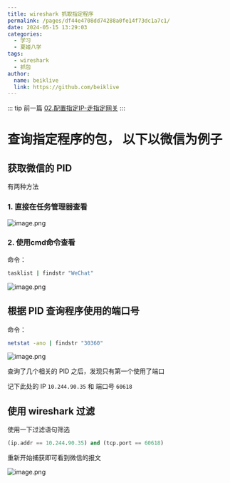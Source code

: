 ```yaml
---
title: wireshark 抓取指定程序
permalink: /pages/df44e4708dd74288a0fe14f73dc1a7c1/
date: 2024-05-15 13:29:03
categories:
  - 学习
  - 夏姬八学
tags:
  - wireshark
  - 抓包
author:
  name: beiklive
  link: https://github.com/beiklive
---
```


::: tip 前一篇
[02.配置指定IP-走指定网关](02.配置指定IP-走指定网关.md)
:::


# 查询指定程序的包， 以下以微信为例子


## 获取微信的 PID

有两种方法
### 1. 直接在任务管理器查看

![image.png](https://files-1306865739.cos.ap-beijing.myqcloud.com/202405151330312.webp)

### 2. 使用cmd命令查看

命令：
```bash
tasklist | findstr "WeChat"
```

![image.png](https://files-1306865739.cos.ap-beijing.myqcloud.com/202405151330313.webp)

## 根据 PID 查询程序使用的端口号

命令：
```bash
netstat -ano | findstr "30360"
```

![image.png](https://files-1306865739.cos.ap-beijing.myqcloud.com/202405151330314.webp)

查询了几个相关的 PID 之后，发现只有第一个使用了端口

记下此处的 IP `10.244.90.35` 和 端口号 `60618`

## 使用 wireshark 过滤

使用一下过滤语句筛选
```sql
(ip.addr == 10.244.90.35) and (tcp.port == 60618)
```

重新开始捕获即可看到微信的报文

![image.png](https://files-1306865739.cos.ap-beijing.myqcloud.com/202405151330315.webp)